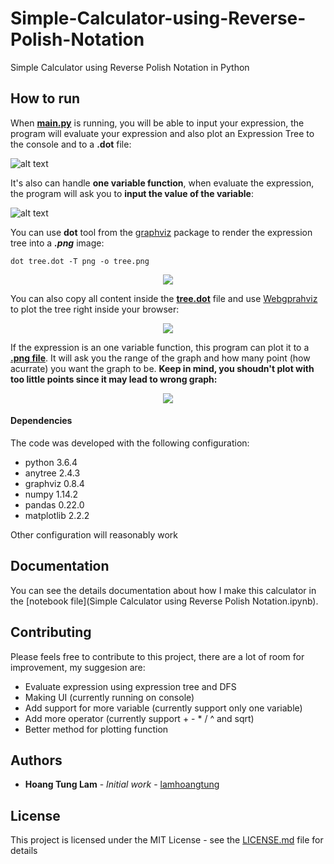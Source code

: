 # Simple-Calculator-using-Reverse-Polish-Notation
Simple Calculator using Reverse Polish Notation in Python

## How to run

When **[main.py](main.py)** is running, you will be able to input your expression, the program will evaluate your expression and also plot an Expression Tree to the console and to a **.dot** file:

![alt text](https://sv1.uphinhnhanh.com/images/2018/08/10/ScreenShot2018-08-10at10.11.52.png)

It's also can handle **one variable function**, when evaluate the expression, the program will ask you to **input the value of the variable**:

![alt text](https://i.imgur.com/YwTppXu.png)

You can use **dot** tool from the [graphviz](http://www.graphviz.org/) package to render the expression tree into a ***.png*** image:
```
dot tree.dot -T png -o tree.png
```
<p align="center">
  <img src="https://s2.upanh.pro/2018/08/09/tree.png">
</p>

You can also copy all content inside the [**tree.dot**](tree.dot) file and use [Webgprahviz](http://www.webgraphviz.com/) to plot the tree right inside your browser:

<p align="center">
  <img src="https://media.giphy.com/media/2fsdaNR299EuyYtVJ7/giphy.gif">
</p>

If the expression is an one variable function, this program can plot it to a [**.png file**](function.png). It will ask you the range of the graph and how many point (how acurrate) you want the graph to be. **Keep in mind, you shoudn't plot with too little points since it may lead to wrong graph:**

<p align="center">
  <img src="https://i.imgur.com/ByTU4tv.png">
</p>

#### Dependencies
The code was developed with the following configuration:
* python 3.6.4
* anytree 2.4.3
* graphviz 0.8.4
* numpy 1.14.2
* pandas 0.22.0
* matplotlib 2.2.2

Other configuration will reasonably work

## Documentation
You can see the details documentation about how I make this calculator in the [notebook file](Simple Calculator using Reverse Polish Notation.ipynb).

## Contributing

Please feels free to contribute to this project, there are a lot of room for improvement, my suggesion are:
* Evaluate expression using expression tree and DFS
* Making UI (currently running on console)
* Add support for more variable (currently support only one variable)
* Add more operator (currently support + - * / ^ and sqrt)
* Better method for plotting function

## Authors

* **Hoang Tung Lam** - *Initial work* - [lamhoangtung](https://github.com/lamhoangtung)

## License

This project is licensed under the MIT License - see the [LICENSE.md](LICENSE.md) file for details
